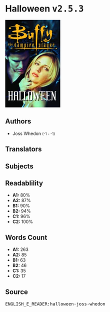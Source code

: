 # Halloween <kbd>v2.5.3</kbd>

![](./cover.medium.jpg "")

## Authors


 - Joss Whedon <small>(-1 - -1)</small>

## Translators



## Subjects



## Readablility


 - **A1:** 80%
 - **A2:** 87%
 - **B1:** 90%
 - **B2:** 94%
 - **C1:** 96%
 - **C2:** 100%

## Words Count


 - **A1:** 263
 - **A2:** 85
 - **B1:** 63
 - **B2:** 46
 - **C1:** 35
 - **C2:** 17

## Source


<kbd>ENGLISH_E_READER:halloween-joss-whedon</kbd>
